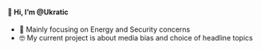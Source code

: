 #### 👋 Hi, I’m @Ukratic


- 👀 Mainly focusing on Energy and Security concerns
- 🤓 My current project is about media bias and choice of headline topics

<!---
Ukratic/Ukratic is a ✨ special ✨ repository because its `README.md` (this file) appears on your GitHub profile.
You can click the Preview link to take a look at your changes.
--->
